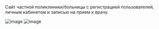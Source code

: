 Сайт частной поликлиники/больницы c регистрацией пользователей, личным кабинетом и записью на прием к врачу.

![image](https://user-images.githubusercontent.com/78710344/131212922-ce7c9fae-89db-4868-b29a-7b864be6f22e.png)
![image](https://user-images.githubusercontent.com/78710344/131213260-e570a826-7c2e-4cac-b0b9-baf08809d70b.png)
